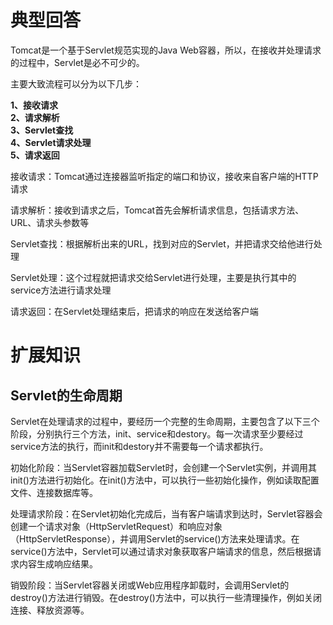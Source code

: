 # 典型回答

Tomcat是一个基于Servlet规范实现的Java Web容器，所以，在接收并处理请求的过程中，Servlet是必不可少的。

主要大致流程可以分为以下几步：

**1、接收请求**<br />**2、请求解析**<br />**3、Servlet查找**<br />**4、Servlet请求处理**<br />**5、请求返回**

接收请求：Tomcat通过连接器监听指定的端口和协议，接收来自客户端的HTTP请求

请求解析：接收到请求之后，Tomcat首先会解析请求信息，包括请求方法、URL、请求头参数等

Servlet查找：根据解析出来的URL，找到对应的Servlet，并把请求交给他进行处理

Servlet处理：这个过程就把请求交给Servlet进行处理，主要是执行其中的service方法进行请求处理

请求返回：在Servlet处理结束后，把请求的响应在发送给客户端
# 扩展知识

## Servlet的生命周期

Servlet在处理请求的过程中，要经历一个完整的生命周期，主要包含了以下三个阶段，分别执行三个方法，init、service和destory。每一次请求至少要经过service方法的执行，而init和destory并不需要每一个请求都执行。

初始化阶段：当Servlet容器加载Servlet时，会创建一个Servlet实例，并调用其init()方法进行初始化。在init()方法中，可以执行一些初始化操作，例如读取配置文件、连接数据库等。

处理请求阶段：在Servlet初始化完成后，当有客户端请求到达时，Servlet容器会创建一个请求对象（HttpServletRequest）和响应对象（HttpServletResponse），并调用Servlet的service()方法来处理请求。在service()方法中，Servlet可以通过请求对象获取客户端请求的信息，然后根据请求内容生成响应结果。

销毁阶段：当Servlet容器关闭或Web应用程序卸载时，会调用Servlet的destroy()方法进行销毁。在destroy()方法中，可以执行一些清理操作，例如关闭连接、释放资源等。

